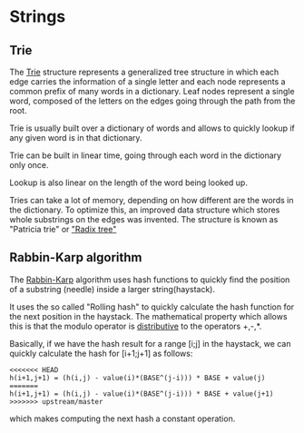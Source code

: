 # Strings

## Trie

The [Trie](https://en.wikipedia.org/wiki/Trie) structure represents a
generalized tree structure in which each edge carries the information
of a single letter and each node represents a common prefix of many
words in a dictionary. Leaf nodes represent a single word, composed
of the letters on the edges going through the path from the root.

Trie is usually built over a dictionary of words and allows to
quickly lookup if any given word is in that dictionary.

Trie can be built in linear time, going through each word in the
dictionary only once.

Lookup is also linear on the length of the word being looked up.

Tries can take a lot of memory, depending on how different are the
words in the dictionary. To optimize this, an improved data structure
which stores whole substrings on the edges was invented. The structure
is known as "Patricia trie" or ["Radix tree"](https://en.wikipedia.org/wiki/Radix_tree)

## Rabbin-Karp algorithm

The [Rabbin-Karp](https://en.wikipedia.org/wiki/Rabin%E2%80%93Karp_algorithm)
algorithm uses hash functions to quickly find the position of a substring
(needle) inside a larger string(haystack).

It uses the so called "Rolling hash" to quickly calculate the hash function
for the next position in the haystack. The mathematical property which allows
this is that the modulo operator is [distributive](https://en.wikipedia.org/wiki/Distributive_property)
to the operators +,-,*.

Basically, if we have the hash result for a range [i;j] in the haystack,
we can quickly calculate the hash for [i+1;j+1] as follows:

```
<<<<<<< HEAD
h(i+1,j+1) = (h(i,j) - value(i)*(BASE^(j-i))) * BASE + value(j)
=======
h(i+1,j+1) = (h(i,j) - value(i)*(BASE^(j-i))) * BASE + value(j+1)
>>>>>>> upstream/master
```

which makes computing the next hash a constant operation.